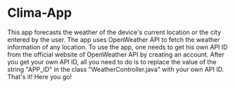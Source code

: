 # Clima-App
This app forecasts the weather of the device's current location or the city entered by the user.
The app uses OpenWeather API to fetch the weather information of any location.
To use the app, one needs to get his own API ID from the official website of OpenWeather API by creating an account.
After you get your own API ID, all you need to do is to replace the value of the string "APP_ID" in the class "WeatherController.java" with your own API ID.
That's it! Here you go!
